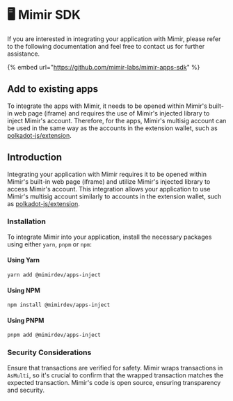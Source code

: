 # 🖥️ Mimir SDK

If you are interested in integrating your application with Mimir, please refer to the following documentation and feel free to contact us for further assistance.

{% embed url="https://github.com/mimir-labs/mimir-apps-sdk" %}

## Add to existing apps

To integrate the apps with Mimir, it needs to be opened within Mimir's built-in web page (iframe) and requires the use of Mimir's injected library to inject Mimir's account. Therefore, for the apps, Mimir's multisig account can be used in the same way as the accounts in the extension wallet, such as [polkadot-js/extension](https://github.com/polkadot-js/extension).

## Introduction

Integrating your application with Mimir requires it to be opened within Mimir's built-in web page (iframe) and utilize Mimir's injected library to access Mimir's account. This integration allows your application to use Mimir's multisig account similarly to accounts in the extension wallet, such as [polkadot-js/extension](https://github.com/polkadot-js/extension).

### Installation

To integrate Mimir into your application, install the necessary packages using either `yarn`, `pnpm` or `npm`:

#### Using Yarn

```
yarn add @mimirdev/apps-inject
```

#### Using NPM

```
npm install @mimirdev/apps-inject
```

#### Using PNPM

```
pnpm add @mimirdev/apps-inject
```

### Security Considerations

Ensure that transactions are verified for safety. Mimir wraps transactions in `AsMulti`, so it's crucial to confirm that the wrapped transaction matches the expected transaction. Mimir's code is open source, ensuring transparency and security.
